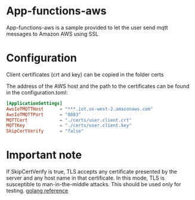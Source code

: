 # App-functions-aws

App-functions-aws is a sample provided to let the user send mqtt messages to Amazon AWS using SSL

# Configuration

Client certificates (crt and key) can be copied in the folder certs

The address of the AWS host and the path to the certificates can be found in the configuration.toml:
``` toml
[ApplicationSettings]
AwsIoTMQTTHost      = "***.iot.us-west-2.amazonaws.com"
AwsIoTMQTTPort      = "8883"
MQTTCert            = "./certs/user.client.crt"
MQTTKey             = "./certs/user.client.key"
SkipCertVerify	    = "false"
```
# Important note

If SkipCertVerify is true, TLS accepts any certificate
presented by the server and any host name in that certificate.
In this mode, TLS is susceptible to man-in-the-middle attacks.
This should be used only for testing. [golang reference](https://golang.org/pkg/crypto/tls/)
